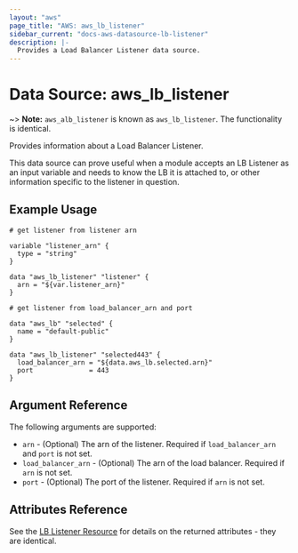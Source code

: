 ```yaml
---
layout: "aws"
page_title: "AWS: aws_lb_listener"
sidebar_current: "docs-aws-datasource-lb-listener"
description: |-
  Provides a Load Balancer Listener data source.
---
```


# Data Source: aws_lb_listener

~> **Note:** `aws_alb_listener` is known as `aws_lb_listener`. The functionality is identical.

Provides information about a Load Balancer Listener.

This data source can prove useful when a module accepts an LB Listener as an
input variable and needs to know the LB it is attached to, or other
information specific to the listener in question.

## Example Usage

```hcl
# get listener from listener arn

variable "listener_arn" {
  type = "string"
}

data "aws_lb_listener" "listener" {
  arn = "${var.listener_arn}"
}

# get listener from load_balancer_arn and port

data "aws_lb" "selected" {
  name = "default-public"
}

data "aws_lb_listener" "selected443" {
  load_balancer_arn = "${data.aws_lb.selected.arn}"
  port              = 443
}
```

## Argument Reference

The following arguments are supported:

* `arn` - (Optional) The arn of the listener. Required if `load_balancer_arn` and `port` is not set.
* `load_balancer_arn` - (Optional) The arn of the load balancer. Required if `arn` is not set.
* `port` - (Optional) The port of the listener. Required if `arn` is not set.

## Attributes Reference

See the [LB Listener Resource](/docs/providers/aws/r/lb_listener.html) for details
on the returned attributes - they are identical.
